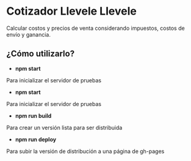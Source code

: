 # Cotizador Llevele Llevele

Calcular costos y precios de venta considerando impuestos, costos de envío y ganancia.

## ¿Cómo utilizarlo?
* **npm start**

Para inicializar el servidor de pruebas

* **npm start**

Para inicializar el servidor de pruebas

* **npm run build**

Para crear un versión lista para ser distribuida

* **npm run deploy**

Para subir la versión de distribución a una página de gh-pages